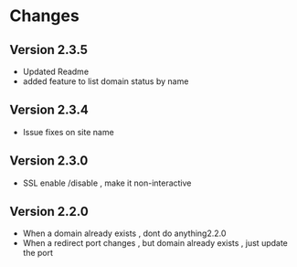 # Changes

## Version 2.3.5

- Updated Readme
- added feature to list domain status by name
## Version 2.3.4

- Issue fixes on site name
## Version 2.3.0

- SSL enable /disable , make it non-interactive


## Version 2.2.0

- When a domain already exists , dont do anything2.2.0
- When a redirect port changes , but domain already exists , just update the port


